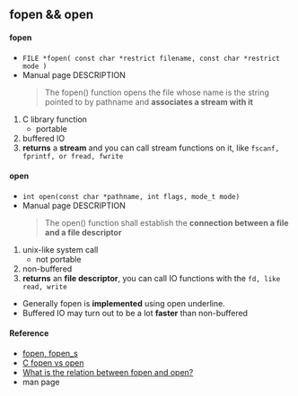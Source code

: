 ## fopen && open

#### fopen
* `FILE *fopen( const char *restrict filename, const char *restrict mode )`
* Manual page DESCRIPTION
    > The fopen() function opens the file whose name is the string pointed to by pathname and **associates a stream with it**
1. C library function
    * portable
2. buffered IO
3. **returns** a **stream** and you can call stream functions on it, like `fscanf, fprintf, or fread, fwrite`

#### open
* `int open(const char *pathname, int flags, mode_t mode)`
* Manual page DESCRIPTION
    > The open() function shall establish the **connection between a file and a file descriptor**
1. unix-like system call
    * not portable
2. non-buffered
3. **returns** an **file descriptor**, you can call IO functions with the `fd, like read, write`

* Generally fopen is **implemented** using open underline.
* Buffered IO may turn out to be a lot **faster** than non-buffered

#### Reference
* [fopen, fopen_s](http://en.cppreference.com/w/c/io/fopen)
* [C fopen vs open](https://stackoverflow.com/questions/1658476/c-fopen-vs-open)
* [What is the relation between fopen and open?](https://stackoverflow.com/questions/36833557/what-is-the-relation-between-fopen-and-open)
* man page